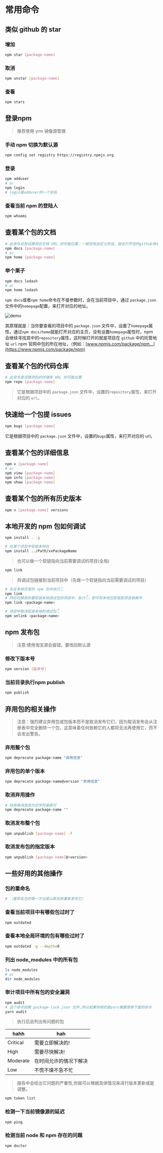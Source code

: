 # 常用命令

## 类似 github 的 star

### 增加

```sh
npm star [package-name]
```

### 取消

```sh
npm unstar [package-name]
``` 

### 查看

```sh
npm stars
```

## 登录npm

> 推荐使用 yrm 镜像源管理

### 手动 npm 切换为默认源

```sh
npm config set registry https://registry.npmjs.org
```

### 登录

```sh
npm adduser
# or
npm login
# login是adduser的一个别名
```

### 查看当前 npm 的登陆人

```sh
npm whoami
```

## 查看某个包的文档

```sh
# 此命令会尝试猜测包文档 URL 的可能位置，一般没有自定义的话，就会打开包的github地址。
npm docs [package-name]
# or
npm home [package-name]
```

### 举个栗子

```sh
npm docs lodash
# or
npm home lodash
```

`npm docs`或者`npm home`命令在不接参数时，会在当前项目中，通过 `package.json` 文件中的`homepage`配置，来打开对应的地址。

<img :src="$withBase('/assets/npm/0cd80a0991274197ae71d518f39cc59f_tplv-k3u1fbpfcp-zoom-in-crop-mark_1304_0_0_0.awebp')" alt="demo" />

其原理就是：当你要查看的项目中的 `package.json` 文件中，设置了`homepage`属性，通过`npm docs/home`就能打开对应的主页，没有设置`homepage`属性时，npm 会继续寻找其中的`repository`属性，这时候打开的就是项目在 `github` 中的托管地址 `url` npm 官网中包的所在地址，（例如：[www.npmjs.com/package/npm…](https://www.npmjs.com/package/npm)

## 查看某个包的代码仓库

```sh
# 此命令尝试猜测包的存储库 URL 的可能位置
npm repo [package-name]
```

> 它是根据项目中的 `package.json` 文件中，设置的`repository`属性，来打开对应的 `url`。

## 快速给一个包提 issues

```sh
npm bugs [package-name]
```

它是根据项目中的 `package.json` 文件中，设置的`bugs`属性，来打开对应的 url。

## 查看某个包的详细信息

```sh
npm v [package-name]
# or
npm view [package-name]
npm info [package-name]
npm show [package-name]
```

## 查看某个包的所有历史版本

```sh
npm v [package-name] versions
```

## 本地开发的 npm 包如何调试

```sh
npm install . -g
```

```sh
# 在某个项目中安装本地包
npm install ../Path/xxPackageName
```

> 也可以做一个软链指向当前需要调试的项目(全局)

```sh
npm link
```

> 将调试包链接到当前项目中（先做一个软链指向当前需要调试的项目）

```sh
# 先在本地开发的 npm 包中执行👇
npm link
# 然后切换到你要安装本地调试包的项目中，执行👇，即可将本地包安装到项目依赖中
npm link <package-name>

# 项目中取消安装本地的调试包👇
npm unlink <package-name>
```

## npm 发布包

> 注意:使用淘宝源会报错，要改回默认源

### 修改下版本号

```sh
npm version [版本号]
```

### 当前目录执行npm publish

```sh
npm publish
```

## 弃用包的相关操作

> 注意：强烈建议弃用包或包版本而不是取消发布它们，因为取消发布会从注册表中完全删除一个包，这意味着任何依赖它的人都将无法再使用它，而不会发出警告。

### 弃用整个包

```sh
npm deprecate package-name "弃用信息"
```

### 弃用包的单个版本

```sh
npm deprecate package-name@version "弃用信息"
```

### 取消弃用操作

```sh
# 将弃用消息改为空字符串即可
npm deprecate package-name ""
```

### 取消发布整个包

```sh
npm unpublish [package-name] -f
```

### 取消发布包的指定版本

```sh
npm unpublish [package-name]@<version>
```

## 一些好用的其他操作

### 包的重命名

```sh
# （重命名包的唯一方法是以新名称重新发布它）
```

### 查看当前项目中有哪些包过时了

```sh
npm outdated
```

### 查看本地全局环境的包有哪些过时了

```sh
npm outdated -g --depth=0
```

### 列出 node_modules 中的所有包

```sh
ls node_modules
# or
dir node_modules
```

### 审计项目中所有包的安全漏洞

```sh
npm audit
# 这个命令依赖 package-lock.json 文件,所以如果你用的是yarn需要使用下面的命令
yarn audit
```

> 执行后会列出有问题的包

| hahh | hah |
| ---- | ---- |
| Critical | 需要立即解决的! |
| High | 需要尽快解决! |
| Moderate | 在时间允许的情况下解决 |
| Low | 不慌不燥不急不忙 |

> 报告中会给出它问题的严重性,你就可以根据具体情况来进行版本更新或是调整。

```sh
npm token list
```

### 检测一下当前镜像源的延迟

```sh
npm ping
```

### 检测当前 node 和 npm 存在的问题

```sh
npm doctor
```

